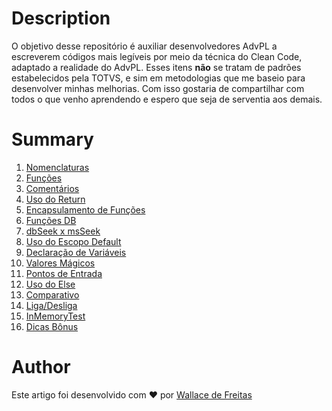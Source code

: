 # Description

O objetivo desse repositório é auxiliar desenvolvedores AdvPL a escreverem códigos mais legíveis por meio da técnica do Clean Code, adaptado a realidade do AdvPL.
Esses itens **não** se tratam de padrões estabelecidos pela TOTVS, e sim em metodologias que me baseio para desenvolver minhas melhorias.
Com isso gostaria de compartilhar com todos o que venho aprendendo e espero que seja de serventia aos demais.

# Summary

1. [Nomenclaturas](clean-code/nomenclaturas/README.md)
2. [Funções](clean-code/funcoes/README.md)
3. [Comentários](clean-code/comentarios/README.md)
4. [Uso do Return](clean-code/uso-return/README.md)
5. [Encapsulamento de Funções](clean-code/encapsulamento-funcoes/README.md)
6. [Funções DB](clean-code/funcoes-db/README.md)
7. [dbSeek x msSeek](clean-code/dbseek-x-msseek/README.md)
8. [Uso do Escopo Default](clean-code/escopo-default/README.md)
9. [Declaração de Variáveis](clean-code/declaracao-variaveis/README.md)
10. [Valores Mágicos](clean-code/valores-magicos/README.md)
11. [Pontos de Entrada](clean-code/pontos-de-entrada/README.md)
12. [Uso do Else](clean-code/uso-else/README.md)
13. [Comparativo](clean-code/comparativos/README.md)
14. [Liga/Desliga](clean-code/liga-desliga/README.md)
15. [InMemoryTest](clean-code/inmemorytest/README.md)
16. [Dicas Bônus](clean-code/bonus/README.md)

# Author

Este artigo foi desenvolvido com ❤️ por [Wallace de Freitas](https://github.com/wallacefreitas)
